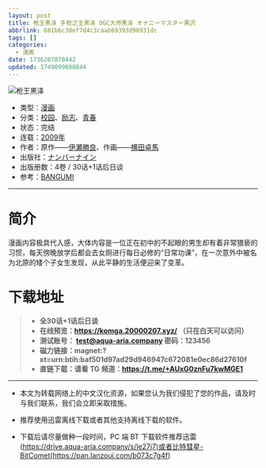 ```yaml
---
layout: post
title: 枪王黑泽 手枪之王黑泽 OGC大师黑泽 オナニーマスター黒沢
abbrlink: 681b6c30ef7d4c3caab69393d98931dc
tags: []
categories:
  - 漫画
date: 1736207870442
updated: 1749099600844
---
```


![枪王黑泽 ](https://ipfs.io/ipfs/QmTSMBi6BprmptEpEfXr8x5dWBF52zsEiePSmGCZzhmwAa?filename=%E6%9E%AA%E7%8E%8B%E9%BB%91%E6%B3%BD.jpg)

- 类型：[漫画](/index.php/category/漫画)
- 分类：[校园](/index.php/category/校园)、[励志](/index.php/category/励志)、[青春](/index.php/category/青春)
- 状态：完结
- 连载：[2009年](/index.php/category/2009年)
- 作者：原作——[伊瀬勝良](/index.php/category/伊瀬勝良)、作画——[横田卓馬](/index.php/category/横田卓馬)
- 出版社：[ナンバーナイン](/index.php/category/ナンバーナイン)
- 出版册数：4卷 / 30话+1话后日谈
- 参考：[BANGUMI](https://bangumi.tv/subject/5454)

***

# 简介

漫画内容极具代入感，大体内容是一位正在初中的不起眼的男生却有着非常猥亵的习惯，每天傍晚放学后都会去女厕进行每日必修的“日常功课”，在一次意外中被名为北原的矮个子女生发现，从此平静的生活便迎来了变革。

# 下载地址

> - **全30话+1话后日谈**
> - **在线预览：<https://komga.20000207.xyz/> （只在白天可以访问）**
> - **测试账号： <test@aqua-aria.company> 密码：123456**
> - **磁力链接：magnet:?xt=urn:btih:baf501d97ad29d946947c672081e0ec86d27610f**
> - **直链下载：请看 TG 频道：<https://t.me/+AUxG0znFu7kwMGE1>**

***

- 本文为转载网络上的中文汉化资源，如果您认为我们侵犯了您的作品，请及时与我们联系，我们会立即采取措施。

- 推荐使用迅雷离线下载或者其他支持离线下载的软件。

- 下载后请尽量做种一段时间，PC 端 BT 下载软件推荐迅雷(<https://drive.aqua-aria.company/s/le27j7)或者比特彗星-BitComet(https://pan.lanzouj.com/b073c7g4f>)
